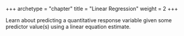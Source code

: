 +++
archetype = "chapter"
title = "Linear Regression"
weight = 2
+++

Learn about predicting a quantitative response variable given some predictor value(s) using a linear equation estimate.